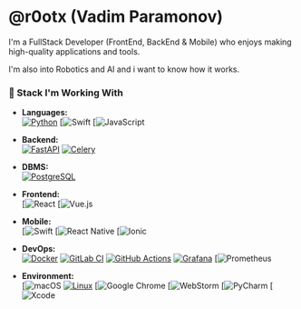 # @r0otx (Vadim Paramonov)

I'm a FullStack Developer (FrontEnd, BackEnd & Mobile) who enjoys making high-quality applications and tools.

I'm also into Robotics and AI and i want to know how it works.

### 💼 Stack I'm Working With

 - **Languages:**  </br>
[![Python](https://img.shields.io/badge/python-3670A0?style=for-the-badge&logo=python&logoColor=ffdd54)](https://github.com/Ileriayo/markdown-badges)
[![Swift](https://img.shields.io/badge/swift-F54A2A?style=for-the-badge&logo=swift&logoColor=white)
[![JavaScript](https://img.shields.io/badge/javascript-%23323330.svg?style=for-the-badge&logo=javascript&logoColor=%23F7DF1E)

 - **Backend:**  </br>
[![FastAPI](https://img.shields.io/badge/FastAPI-005571?style=for-the-badge&logo=fastapi)](https://github.com/Ileriayo/markdown-badges)
[![Celery](https://img.shields.io/badge/Celery-37814a?style=for-the-badge&logo=celery)](https://github.com/Ileriayo/markdown-badges)

 - **DBMS:**  </br>
[![PostgreSQL](https://img.shields.io/badge/postgres-316192.svg?style=for-the-badge&logo=postgresql&logoColor=white)](https://github.com/Ileriayo/markdown-badges)

 - **Frontend:**  </br>
[![React](https://img.shields.io/badge/react-%2320232a.svg?style=for-the-badge&logo=react&logoColor=%2361DAFB)
[![Vue.js](https://img.shields.io/badge/vuejs-%2335495e.svg?style=for-the-badge&logo=vuedotjs&logoColor=%234FC08D)

 - **Mobile:**  </br>
[![Swift](https://img.shields.io/badge/swift-F54A2A?style=for-the-badge&logo=swift&logoColor=white)
[![React Native](https://img.shields.io/badge/react_native-%2320232a.svg?style=for-the-badge&logo=react&logoColor=%2361DAFB)
[![Ionic](https://img.shields.io/badge/Ionic-%233880FF.svg?style=for-the-badge&logo=Ionic&logoColor=white)

 - **DevOps:**  </br>
[![Docker](https://img.shields.io/badge/docker-0db7ed.svg?style=for-the-badge&logo=docker&logoColor=white)](https://github.com/Ileriayo/markdown-badges)
[![GitLab CI](https://img.shields.io/badge/GitLabCI-181717.svg?style=for-the-badge&logo=gitlab&logoColor=white)](https://github.com/Ileriayo/markdown-badges)
[![GitHub Actions](https://img.shields.io/badge/Github%20Actions-2671E5.svg?style=for-the-badge&logo=githubactions&logoColor=white)](https://github.com/Ileriayo/markdown-badges)
[![Grafana](https://img.shields.io/badge/grafana-%23F46800.svg?style=for-the-badge&logo=grafana&logoColor=white)](https://github.com/Ileriayo/markdown-badges)
[![Prometheus](https://img.shields.io/badge/Prometheus-E6522C?style=for-the-badge&logo=Prometheus&logoColor=white)

 - **Environment:**  </br>
[![macOS](https://img.shields.io/badge/mac%20os-000000?style=for-the-badge&logo=macos&logoColor=F0F0F0)
[![Linux](https://img.shields.io/badge/Linux-FCC624?style=for-the-badge&logo=linux&logoColor=black)](https://github.com/Ileriayo/markdown-badges)
[![Google Chrome](https://img.shields.io/badge/Google%20Chrome-4285F4?style=for-the-badge&logo=GoogleChrome&logoColor=white)
[![WebStorm](https://img.shields.io/badge/webstorm-143?style=for-the-badge&logo=webstorm&logoColor=white&color=black)
[![PyCharm](https://img.shields.io/badge/pycharm-143?style=for-the-badge&logo=pycharm&logoColor=black&color=black&labelColor=green)
[![Xcode](https://img.shields.io/badge/Xcode-007ACC?style=for-the-badge&logo=Xcode&logoColor=white)
